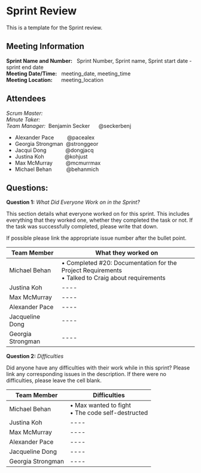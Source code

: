 # Sprint Review 

This is a template for the Sprint review. 

## Meeting Information <br>
**Sprint Name and Number:** &nbsp; Sprint Number, Sprint name, Sprint start date - sprint end date   
**Meeting Date/Time:** &nbsp; meeting_date, meeting_time  
**Meeting Location:** &nbsp; &nbsp; &nbsp;meeting_location  

## Attendees <br>
<!-- Please put the scrum master and the minute taker at the top of the list in bold -->
<!-- Delete whoever did not attend the meeting and make sure to add the scrum master and minute taker to the correct headings, and remove them from the list-->
_Scrum Master:_  
_Minute Taker:_  
_Team Manager:_ &nbsp;Benjamin Secker&nbsp; &nbsp;&nbsp; &nbsp;@seckerbenj
- Alexander Pace &nbsp; &nbsp; &nbsp; &nbsp; @pacealex
- Georgia Strongman &nbsp;@stronggeor
- Jacqui Dong &nbsp; &nbsp; &nbsp; &nbsp; &nbsp; &nbsp; @dongjacq
- Justina Koh &nbsp; &nbsp; &nbsp; &nbsp; &nbsp; &nbsp; &nbsp;@kohjust
- Max McMurray &nbsp; &nbsp; &nbsp; &nbsp; @mcmurrmax 
- Michael Behan &nbsp; &nbsp; &nbsp; &nbsp; &nbsp;@behanmich 


## Questions:
**Question 1:** _What Did Everyone Work on in the Sprint?_
<!-- The first line is an example of how the table should be filled out -->
This section details what everyone worked on for this sprint. This includes 
everything that they worked one, whether they completed the task or not. If the task was successfully completed, 
please write that down. 

If possible please link the appropriate issue number after the bullet point.  


Team Member | What they worked on
---- | ---- 
Michael Behan | • Completed #20: Documentation for the Project Requirements<br>• Talked to Craig about requirements<br> |
Justina Koh | ---- 
Max McMurray | ---- 
Alexander Pace | ---- 
Jacqueline Dong | ---- 
Georgia Strongman | ---- 


**Question 2:** _Difficulties_
<!-- The first line is an example of how the table should be filled out -->
Did anyone have any difficulties with their work while in this sprint?
Please link any corresponding issues in the description. If there were no 
difficulties, please leave the cell blank. 

Team Member | Difficulties
---- | ---- 
Michael Behan | • Max wanted to fight <br>• The code self-destructed<br> |
Justina Koh | ---- 
Max McMurray | ---- 
Alexander Pace | ---- 
Jacqueline Dong | ---- 
Georgia Strongman | ---- 